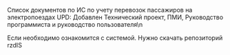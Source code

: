 Список документов по ИС по учету перевозок пассажиров на электропоездах
UPD: Добавлен Технический проект, ПМИ, Руководство программиста и руководство пользователя\n


Если необходимо ознакомится с системой. Нужно скачать репозиторий rzdIS

